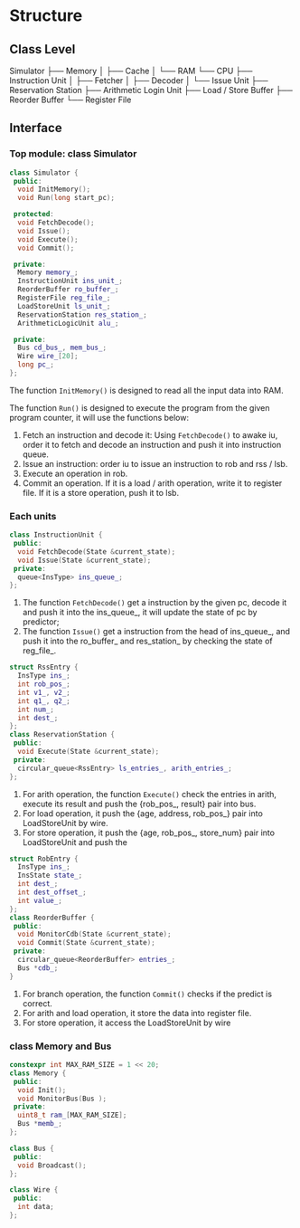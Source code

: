 # Structure
## Class Level
Simulator
 ├── Memory
 │   ├── Cache
 │   └── RAM
 └── CPU
     ├── Instruction Unit
     │   ├── Fetcher
     │   ├── Decoder
     │   └── Issue Unit
     ├── Reservation Station
     ├── Arithmetic Login Unit
     ├── Load / Store Buffer
     ├── Reorder Buffer
     └── Register File

## Interface
### Top module: class Simulator
```cpp
class Simulator {
 public:
  void InitMemory();
  void Run(long start_pc);

 protected:
  void FetchDecode();
  void Issue();
  void Execute();
  void Commit();

 private:
  Memory memory_;
  InstructionUnit ins_unit_;
  ReorderBuffer ro_buffer_;
  RegisterFile reg_file_;
  LoadStoreUnit ls_unit_;
  ReservationStation res_station_;
  ArithmeticLogicUnit alu_;

 private:
  Bus cd_bus_, mem_bus_;
  Wire wire_[20];
  long pc_;
};
```

The function ```InitMemory()``` is designed to read all the input data into RAM.

The function ```Run()``` is designed to execute the program from the given program counter, it will use the functions below:
1. Fetch an instruction and decode it: Using ```FetchDecode()``` to awake iu, order it to fetch and decode an instruction and push it into instruction queue.
2. Issue an instruction: order iu to issue an instruction to rob and rss / lsb.
3. Execute an operation in rob.
4. Commit an operation. If it is a load / arith operation, write it to register file. If it is a store operation, push it to lsb.

### Each units
```cpp
class InstructionUnit {
 public:
  void FetchDecode(State &current_state);
  void Issue(State &current_state);
 private:
  queue<InsType> ins_queue_;
};
```
1. The function ```FetchDecode()``` get a instruction by the given pc, decode it and push it into the ins_queue_, it will update the state of pc by predictor;
2. The function ```Issue()``` get a instruction from the head of ins_queue_, and push it into the ro_buffer_ and res_station_ by checking the state of reg_file_.

```cpp
struct RssEntry {
  InsType ins_;
  int rob_pos_;
  int v1_, v2_;
  int q1_, q2_;
  int num_;
  int dest_;
};
class ReservationStation {
 public:
  void Execute(State &current_state);
 private:
  circular_queue<RssEntry> ls_entries_, arith_entries_;
};
```
1. For arith operation, the function ```Execute()``` check the entries in arith, execute its result and push the {rob_pos_, result} pair into bus.
2. For load operation, it push the {age, address, rob_pos_} pair into LoadStoreUnit by wire.
3. For store operation, it push the {age, rob_pos_, store_num} pair into LoadStoreUnit and push the
   
```cpp
struct RobEntry {
  InsType ins_;
  InsState state_;
  int dest_;
  int dest_offset_;
  int value_;
};
class ReorderBuffer {
 public:
  void MonitorCdb(State &current_state);
  void Commit(State &current_state);
 private:
  circular_queue<ReorderBuffer> entries_;
  Bus *cdb_;
}
```
1. For branch operation, the function ```Commit()``` checks if the predict is correct.
2. For arith and load operation, it store the data into register file.
3. For store operation, it access the LoadStoreUnit by wire

### class Memory and Bus
```cpp
constexpr int MAX_RAM_SIZE = 1 << 20;
class Memory {
 public:
  void Init();
  void MonitorBus(Bus );
 private:
  uint8_t ram_[MAX_RAM_SIZE];
  Bus *memb_;
};

class Bus {
 public:
  void Broadcast();
};

class Wire {
 public:
  int data;
};
```